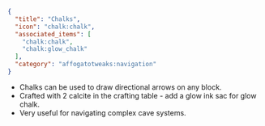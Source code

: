 ```json
{
  "title": "Chalks",
  "icon": "chalk:chalk",
  "associated_items": [
    "chalk:chalk",
    "chalk:glow_chalk"
  ],
  "category": "affogatotweaks:navigation"
}
```

- Chalks can be used to draw directional arrows on any block.
- Crafted with 2 calcite in the crafting table - add a glow ink sac for glow chalk.
- Very useful for navigating complex cave systems.